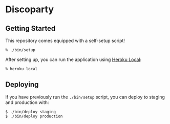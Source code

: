 # Discoparty

## Getting Started

This repository comes equipped with a self-setup script!

    % ./bin/setup

After setting up, you can run the application using [Heroku Local]:

    % heroku local

[Heroku Local]: https://devcenter.heroku.com/articles/heroku-local

## Deploying

If you have previously run the `./bin/setup` script,
you can deploy to staging and production with:

    $ ./bin/deploy staging
    $ ./bin/deploy production
